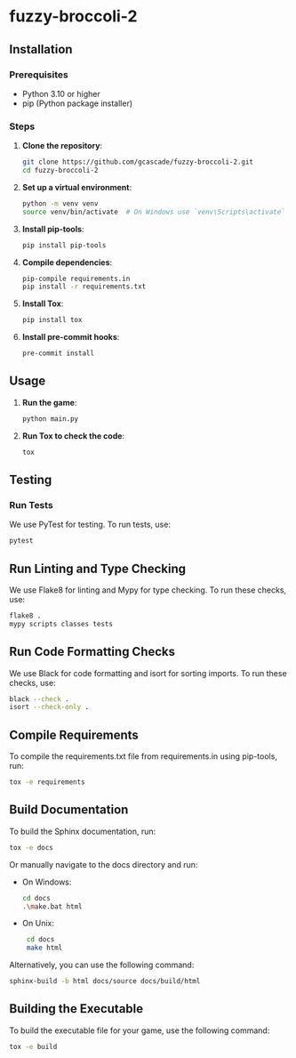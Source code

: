 # fuzzy-broccoli-2

## Installation

### Prerequisites
- Python 3.10 or higher
- pip (Python package installer)

### Steps
1. **Clone the repository**:
    ```bash
    git clone https://github.com/gcascade/fuzzy-broccoli-2.git
    cd fuzzy-broccoli-2
    ```

2. **Set up a virtual environment**:
    ```bash
    python -m venv venv
    source venv/bin/activate  # On Windows use `venv\Scripts\activate`
    ```

3. **Install pip-tools**:
    ```bash
    pip install pip-tools
    ```

4. **Compile dependencies**:
    ```bash
    pip-compile requirements.in
    pip install -r requirements.txt
    ```

5. **Install Tox**:
    ```bash
    pip install tox
    ```

6. **Install pre-commit hooks**:
    ```bash
    pre-commit install
    ```

## Usage

1. **Run the game**:
    ```bash
    python main.py
    ```

2. **Run Tox to check the code**:
    ```bash
    tox
    ```

## Testing

### Run Tests
We use PyTest for testing. To run tests, use:
```bash
pytest
```

## Run Linting and Type Checking
We use Flake8 for linting and Mypy for type checking. To run these checks, use:
```bash
flake8 .
mypy scripts classes tests
```

## Run Code Formatting Checks
We use Black for code formatting and isort for sorting imports. To run these checks, use:
```bash
black --check .
isort --check-only .
```

## Compile Requirements
To compile the requirements.txt file from requirements.in using pip-tools, run:
```bash
tox -e requirements
```

## Build Documentation
To build the Sphinx documentation, run:

```bash
tox -e docs
```

Or manually navigate to the docs directory and run:
* On Windows:
   ```bash
   cd docs
   .\make.bat html
   ```

* On Unix:
   ```bash
    cd docs
    make html
    ```

Alternatively, you can use the following command:

```bash
sphinx-build -b html docs/source docs/build/html
```

## Building the Executable

To build the executable file for your game, use the following command:
```bash
tox -e build
```
